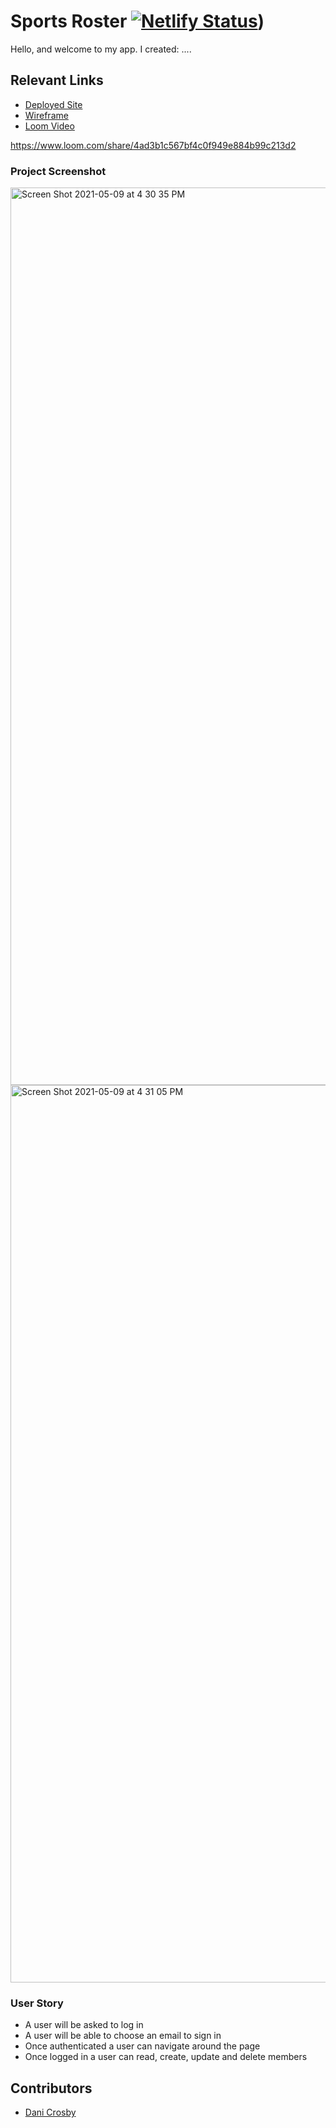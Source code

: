 # Sports Roster [![Netlify Status](https://api.netlify.com/api/v1/badges/94c6f1e6-8d34-487e-a918-9452c679d54f/deploy-status)](https://app.netlify.com/sites/band-roster-dc/deploys))

Hello, and welcome to my app. I created: ....

## Relevant Links
- [Deployed Site](band-roster-dc.netlify.app)
- [Wireframe](https://www.figma.com/file/jycMuzpJ30oFgROipa5oT1/Sports-Roster?node-id=11%3A1)
- [Loom Video](https://www.loom.com/share/4ad3b1c567bf4c0f949e884b99c213d2)

https://www.loom.com/share/4ad3b1c567bf4c0f949e884b99c213d2

### Project Screenshot
<img width="1436" alt="Screen Shot 2021-05-09 at 4 30 35 PM" src="https://user-images.githubusercontent.com/68397076/117587499-e3bfe180-b0e3-11eb-9b34-ea7f0f6dd915.png">

<img width="1436" alt="Screen Shot 2021-05-09 at 4 31 05 PM" src="https://user-images.githubusercontent.com/68397076/117587518-f63a1b00-b0e3-11eb-84a6-68ec4637fda1.png">


### User Story

* A user will be asked to log in
* A user will be able to choose an email to sign in
* Once authenticated a user can navigate around the page
* Once logged in a user can read, create, update and delete members


## Contributors
- [Dani Crosby](https://github.com/danicrosby)
